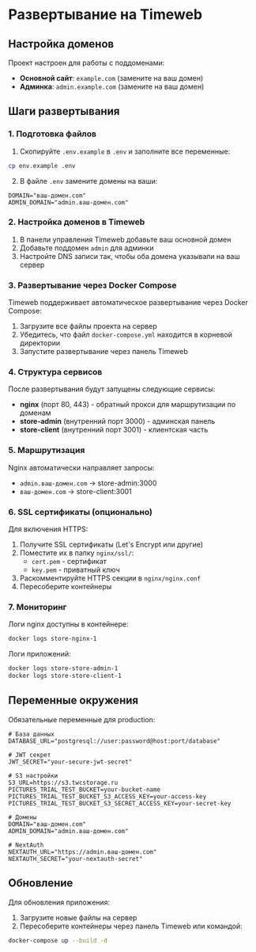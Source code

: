 # Развертывание на Timeweb

## Настройка доменов

Проект настроен для работы с поддоменами:
- **Основной сайт**: `example.com` (замените на ваш домен)
- **Админка**: `admin.example.com` (замените на ваш домен)

## Шаги развертывания

### 1. Подготовка файлов

1. Скопируйте `.env.example` в `.env` и заполните все переменные:
```bash
cp env.example .env
```

2. В файле `.env` замените домены на ваши:
```env
DOMAIN="ваш-домен.com"
ADMIN_DOMAIN="admin.ваш-домен.com"
```

### 2. Настройка доменов в Timeweb

1. В панели управления Timeweb добавьте ваш основной домен
2. Добавьте поддомен `admin` для админки
3. Настройте DNS записи так, чтобы оба домена указывали на ваш сервер

### 3. Развертывание через Docker Compose

Timeweb поддерживает автоматическое развертывание через Docker Compose:

1. Загрузите все файлы проекта на сервер
2. Убедитесь, что файл `docker-compose.yml` находится в корневой директории
3. Запустите развертывание через панель Timeweb

### 4. Структура сервисов

После развертывания будут запущены следующие сервисы:

- **nginx** (порт 80, 443) - обратный прокси для маршрутизации по доменам
- **store-admin** (внутренний порт 3000) - админская панель
- **store-client** (внутренний порт 3001) - клиентская часть

### 5. Маршрутизация

Nginx автоматически направляет запросы:
- `admin.ваш-домен.com` → store-admin:3000
- `ваш-домен.com` → store-client:3001

### 6. SSL сертификаты (опционально)

Для включения HTTPS:

1. Получите SSL сертификаты (Let's Encrypt или другие)
2. Поместите их в папку `nginx/ssl/`:
   - `cert.pem` - сертификат
   - `key.pem` - приватный ключ
3. Раскомментируйте HTTPS секции в `nginx/nginx.conf`
4. Пересоберите контейнеры

### 7. Мониторинг

Логи nginx доступны в контейнере:
```bash
docker logs store-nginx-1
```

Логи приложений:
```bash
docker logs store-store-admin-1
docker logs store-store-client-1
```

## Переменные окружения

Обязательные переменные для production:

```env
# База данных
DATABASE_URL="postgresql://user:password@host:port/database"

# JWT секрет
JWT_SECRET="your-secure-jwt-secret"

# S3 настройки
S3_URL=https://s3.twcstorage.ru
PICTURES_TRIAL_TEST_BUCKET=your-bucket-name
PICTURES_TRIAL_TEST_BUCKET_S3_ACCESS_KEY=your-access-key
PICTURES_TRIAL_TEST_BUCKET_S3_SECRET_ACCESS_KEY=your-secret-key

# Домены
DOMAIN="ваш-домен.com"
ADMIN_DOMAIN="admin.ваш-домен.com"

# NextAuth
NEXTAUTH_URL="https://admin.ваш-домен.com"
NEXTAUTH_SECRET="your-nextauth-secret"
```

## Обновление

Для обновления приложения:

1. Загрузите новые файлы на сервер
2. Пересоберите контейнеры через панель Timeweb или командой:
```bash
docker-compose up --build -d
```
